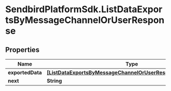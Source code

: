# SendbirdPlatformSdk.ListDataExportsByMessageChannelOrUserResponse

## Properties

Name | Type | Description | Notes
------------ | ------------- | ------------- | -------------
**exportedData** | [**[ListDataExportsByMessageChannelOrUserResponseExportedData]**](ListDataExportsByMessageChannelOrUserResponseExportedData.md) |  | [optional] 
**next** | **String** |  | [optional] 


